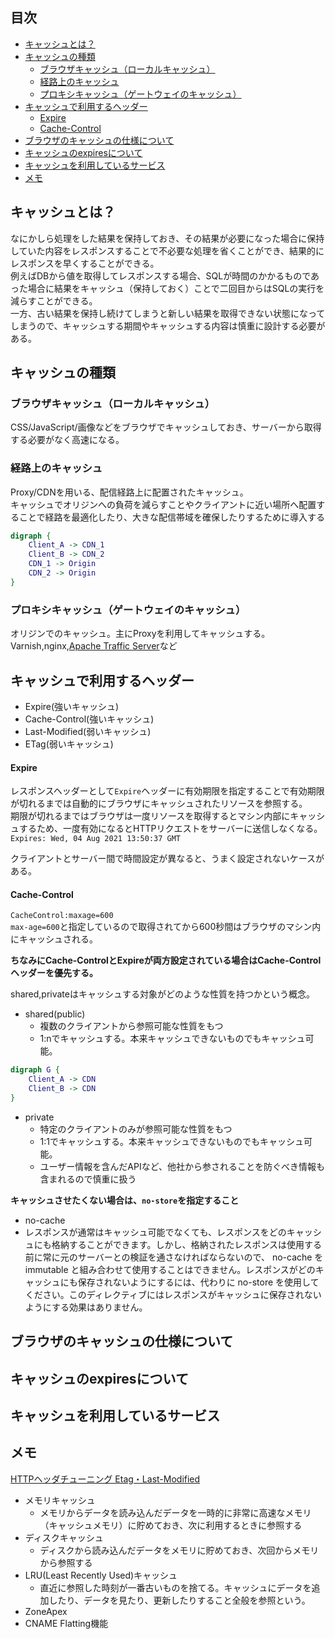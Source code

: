 <!-- omit in toc -->
## 目次
- [キャッシュとは？](#キャッシュとは)
- [キャッシュの種類](#キャッシュの種類)
  - [ブラウザキャッシュ（ローカルキャッシュ）](#ブラウザキャッシュローカルキャッシュ)
  - [経路上のキャッシュ](#経路上のキャッシュ)
  - [プロキシキャッシュ（ゲートウェイのキャッシュ）](#プロキシキャッシュゲートウェイのキャッシュ)
- [キャッシュで利用するヘッダー](#キャッシュで利用するヘッダー)
    - [Expire](#expire)
    - [Cache-Control](#cache-control)
- [ブラウザのキャッシュの仕様について](#ブラウザのキャッシュの仕様について)
- [キャッシュのexpiresについて](#キャッシュのexpiresについて)
- [キャッシュを利用しているサービス](#キャッシュを利用しているサービス)
- [メモ](#メモ)

## キャッシュとは？
なにかしら処理をした結果を保持しておき、その結果が必要になった場合に保持していた内容をレスポンスすることで不必要な処理を省くことができ、結果的にレスポンスを早くすることができる。  
例えばDBから値を取得してレスポンスする場合、SQLが時間のかかるものであった場合に結果をキャッシュ（保持しておく）ことで二回目からはSQLの実行を減らすことができる。  
一方、古い結果を保持し続けてしまうと新しい結果を取得できない状態になってしまうので、キャッシュする期間やキャッシュする内容は慎重に設計する必要がある。

## キャッシュの種類
### ブラウザキャッシュ（ローカルキャッシュ）
CSS/JavaScript/画像などをブラウザでキャッシュしておき、サーバーから取得する必要がなく高速になる。
### 経路上のキャッシュ
Proxy/CDNを用いる、配信経路上に配置されたキャッシュ。  
キャッシュでオリジンへの負荷を減らすことやクライアントに近い場所へ配置することで経路を最適化したり、大きな配信帯域を確保したりするために導入する

```dot
digraph {
    Client_A -> CDN_1
    Client_B -> CDN_2
    CDN_1 -> Origin
    CDN_2 -> Origin
}
```
### プロキシキャッシュ（ゲートウェイのキャッシュ）
オリジンでのキャッシュ。主にProxyを利用してキャッシュする。  
Varnish,nginx,[Apache Traffic Server](https://knowledge.sakura.ad.jp/10028/)など  


## キャッシュで利用するヘッダー
- Expire(強いキャッシュ)
- Cache-Control(強いキャッシュ)
- Last-Modified(弱いキャッシュ)
- ETag(弱いキャッシュ)
#### Expire
レスポンスヘッダーとして`Expire`ヘッダーに有効期限を指定することで有効期限が切れるまでは自動的にブラウザにキャッシュされたリソースを参照する。  
期限が切れるまではブラウザは一度リソースを取得するとマシン内部にキャッシュするため、一度有効になるとHTTPリクエストをサーバーに送信しなくなる。  
`Expires: Wed, 04 Aug 2021 13:50:37 GMT`

クライアントとサーバー間で時間設定が異なると、うまく設定されないケースがある。

#### Cache-Control
`CacheControl:maxage=600`  
`max-age=600`と指定しているので取得されてから600秒間はブラウザのマシン内にキャッシュされる。

**ちなみにCache-ControlとExpireが両方設定されている場合はCache-Controlヘッダーを優先する。**

shared,privateはキャッシュする対象がどのような性質を持つかという概念。

- shared(public)
  - 複数のクライアントから参照可能な性質をもつ
  - 1:nでキャッシュする。本来キャッシュできないものでもキャッシュ可能。

```dot
digraph G {
    Client_A -> CDN
    Client_B -> CDN
}
```

- private
  - 特定のクライアントのみが参照可能な性質をもつ
  - 1:1でキャッシュする。本来キャッシュできないものでもキャッシュ可能。
  - ユーザー情報を含んだAPIなど、他社から参されることを防ぐべき情報も含まれるので慎重に扱う
  
**キャッシュさせたくない場合は、`no-store`を指定すること**

- no-cache
- レスポンスが通常はキャッシュ可能でなくても、レスポンスをどのキャッシュにも格納することができます。しかし、格納されたレスポンスは使用する前に常に元のサーバーとの検証を通さなければならないので、 no-cache を immutable と組み合わせて使用することはできません。レスポンスがどのキャッシュにも保存されないようにするには、代わりに no-store を使用してください。このディレクティブにはレスポンスがキャッシュに保存されないようにする効果はありません。
## ブラウザのキャッシュの仕様について

## キャッシュのexpiresについて

## キャッシュを利用しているサービス

## メモ
[HTTPヘッダチューニング Etag・Last-Modified](https://blog.redbox.ne.jp/http-header-tuning.html)

- メモリキャッシュ
  - メモリからデータを読み込んだデータを一時的に非常に高速なメモリ（キャッシュメモリ）に貯めておき、次に利用するときに参照する
- ディスクキャッシュ
  - ディスクから読み込んだデータをメモリに貯めておき、次回からメモリから参照する
- LRU(Least Recently Used)キャッシュ
  - 直近に参照した時刻が一番古いものを捨てる。キャッシュにデータを追加したり、データを見たり、更新したりすること全般を参照という。
- ZoneApex
- CNAME Flatting機能
